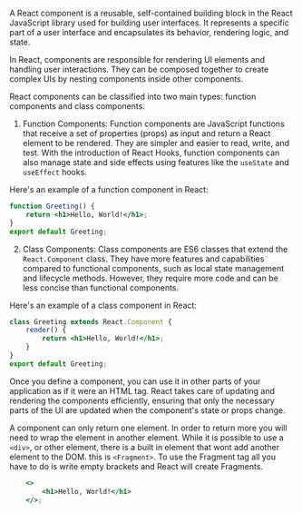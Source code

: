 A React component is a reusable, self-contained building block in the React JavaScript library used for building user interfaces. It represents a specific part of a user interface and encapsulates its behavior, rendering logic, and state.

In React, components are responsible for rendering UI elements and handling user interactions. They can be composed together to create complex UIs by nesting components inside other components.

React components can be classified into two main types: function components and class components.

1. Function Components: Function components are JavaScript functions that receive a set of properties (props) as input and return a React element to be rendered. They are simpler and easier to read, write, and test. With the introduction of React Hooks, function components can also manage state and side effects using features like the `useState` and `useEffect` hooks.

Here's an example of a function component in React:
```jsx
function Greeting() {   
	return <h1>Hello, World!</h1>; 
}  
export default Greeting;
```

2. Class Components: Class components are ES6 classes that extend the `React.Component` class. They have more features and capabilities compared to functional components, such as local state management and lifecycle methods. However, they require more code and can be less concise than functional components.

Here's an example of a class component in React:

```jsx
class Greeting extends React.Component {   
	render() {     
		return <h1>Hello, World!</h1>;   
	} 
} 	   
export default Greeting;
```

Once you define a component, you can use it in other parts of your application as if it were an HTML tag. React takes care of updating and rendering the components efficiently, ensuring that only the necessary parts of the UI are updated when the component's state or props change.

A component can only return one element. In order to return more you will need to wrap the element in another element. While it is possible to use a `<div>`, or other element, there is a built in element that wont add another element to the DOM. this is `<Fragment>`. To use the Fragment tag all you have to do is write empty brackets and React will create Fragments.

```jsx 
	<>
		<h1>Hello, World!</h1>
	</>;
```
